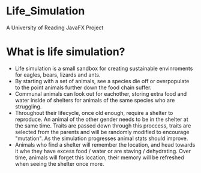 # Life_Simulation
A University of Reading JavaFX Project

# What is life simulation?
- Life simulation is a small sandbox for creating sustainable envinroments for eagles, bears, lizards and ants.
- By starting with a set of animals, see a species die off or overpopulate to the point animals further down the food chain suffer.
- Communal animals can look out for eachother, storing extra food and water inside of shelters for animals of the same species who are struggling.
- Throughout their lifecycle, once old enough, require a shelter to reproduce. An animal of the other gender needs to be in the shelter at the same time. Traits are passed down through this proccess, traits are selected from the parents and will be randomly modified to encourage "mutation". As the simulation progresses animal stats should improve.
- Animals who find a shelter will remember the location, and head towards it whe they have excess food / water or are staving / dehydrating. Over time, animals will forget this location, their memory will be refreshed when seeing the shelter once more.
